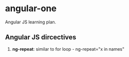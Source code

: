 # angular-one
Angular JS learning plan.

## Angular JS dircectives
1. **ng-repeat**: similar to for loop - ng-repeat="x in names"

